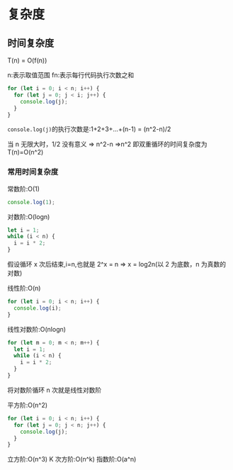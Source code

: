 # 复杂度

## 时间复杂度

T(n) = O(f(n))

n:表示取值范围
fn:表示每行代码执行次数之和

```js
for (let i = 0; i < n; i++) {
  for (let j = 0; j < i; j++) {
    console.log(j);
  }
}
```

`console.log(j)`的执行次数是:1+2+3+...+(n-1) = (n^2-n)/2

当 n 无限大时，1/2 没有意义 => n^2-n =>n^2
即双重循环的时间复杂度为 T(n)=O(n^2)

### 常用时间复杂度

常数阶:O(1)

```js
console.log(1);
```

对数阶:O(logn)

```js
let i = 1;
while (i < n) {
  i = i * 2;
}
```

假设循环 x 次后结束,i=n,也就是 2^x = n => x = log2n(以 2 为底数，n 为真数的对数)

线性阶:O(n)

```js
for (let i = 0; i < n; i++) {
  console.log(i);
}
```

线性对数阶:O(nlogn)

```js
for (let m = 0; m < n; m++) {
  let i = 1;
  while (i < n) {
    i = i * 2;
  }
}
```

将对数阶循环 n 次就是线性对数阶

平方阶:O(n^2)

```js
for (let i = 0; i < n; i++) {
  for (let j = 0; j < n; j++) {
    console.log(j);
  }
}
```

立方阶:O(n^3)
K 次方阶:O(n^k)
指数阶:O(a^n)
